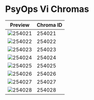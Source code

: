 # PsyOps Vi Chromas

| Preview | Chroma ID |
|---------|-----------|
| ![254021](https://raw.communitydragon.org/latest/plugins/rcp-be-lol-game-data/global/default/v1/champion-chroma-images/254/254021.png) | 254021 |
| ![254022](https://raw.communitydragon.org/latest/plugins/rcp-be-lol-game-data/global/default/v1/champion-chroma-images/254/254022.png) | 254022 |
| ![254023](https://raw.communitydragon.org/latest/plugins/rcp-be-lol-game-data/global/default/v1/champion-chroma-images/254/254023.png) | 254023 |
| ![254024](https://raw.communitydragon.org/latest/plugins/rcp-be-lol-game-data/global/default/v1/champion-chroma-images/254/254024.png) | 254024 |
| ![254025](https://raw.communitydragon.org/latest/plugins/rcp-be-lol-game-data/global/default/v1/champion-chroma-images/254/254025.png) | 254025 |
| ![254026](https://raw.communitydragon.org/latest/plugins/rcp-be-lol-game-data/global/default/v1/champion-chroma-images/254/254026.png) | 254026 |
| ![254027](https://raw.communitydragon.org/latest/plugins/rcp-be-lol-game-data/global/default/v1/champion-chroma-images/254/254027.png) | 254027 |
| ![254028](https://raw.communitydragon.org/latest/plugins/rcp-be-lol-game-data/global/default/v1/champion-chroma-images/254/254028.png) | 254028 |
